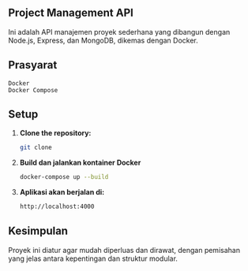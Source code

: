 ## Project Management API

Ini adalah API manajemen proyek sederhana yang dibangun dengan Node.js, Express, dan MongoDB, dikemas dengan Docker.

## Prasyarat

    Docker
    Docker Compose

## Setup

1. **Clone the repository:**

   ```bash
   git clone 
   
2. **Build dan jalankan kontainer Docker**

    ```bash
    docker-compose up --build
    
3. **Aplikasi akan berjalan di:**
    
    ```bash
    http://localhost:4000

## Kesimpulan

Proyek ini diatur agar mudah diperluas dan dirawat, dengan pemisahan yang jelas antara kepentingan dan struktur modular.